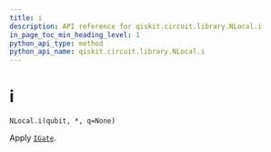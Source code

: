 ```yaml
---
title: i
description: API reference for qiskit.circuit.library.NLocal.i
in_page_toc_min_heading_level: 1
python_api_type: method
python_api_name: qiskit.circuit.library.NLocal.i
---
```


# i

<span id="qiskit.circuit.library.NLocal.i" />

`NLocal.i(qubit, *, q=None)`

Apply [`IGate`](qiskit.circuit.library.IGate "qiskit.circuit.library.IGate").


